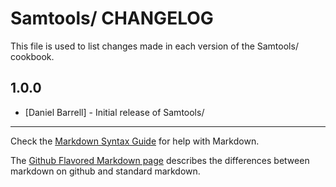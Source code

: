 Samtools/ CHANGELOG
===================

This file is used to list changes made in each version of the Samtools/ cookbook.

1.0.0
-----
- [Daniel Barrell] - Initial release of Samtools/

- - -
Check the [Markdown Syntax Guide](http://daringfireball.net/projects/markdown/syntax) for help with Markdown.

The [Github Flavored Markdown page](http://github.github.com/github-flavored-markdown/) describes the differences between markdown on github and standard markdown.
